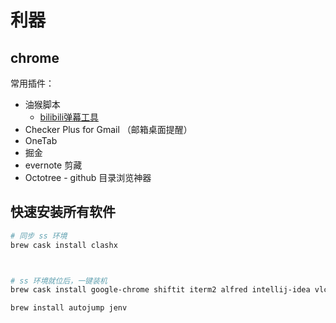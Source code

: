 # 利器
## chrome
常用插件：

- 油猴脚本
  - [bilibili弹幕工具](https://greasyfork.org/en/scripts/378513-bilibili-cc%E5%AD%97%E5%B9%95%E5%B7%A5%E5%85%B7)
- Checker Plus for Gmail （邮箱桌面提醒）
- OneTab
- 掘金
- evernote 剪藏
- Octotree - github 目录浏览神器


## 快速安装所有软件
```bash
# 同步 ss 环境
brew cask install clashx



# ss 环境就位后，一键装机
brew cask install google-chrome shiftit iterm2 alfred intellij-idea vlc sogouinput licecap picgo neteasemusic atom obs firefox baidunetdisk postman xmind keepassx nutstore evernote

brew install autojump jenv
```
